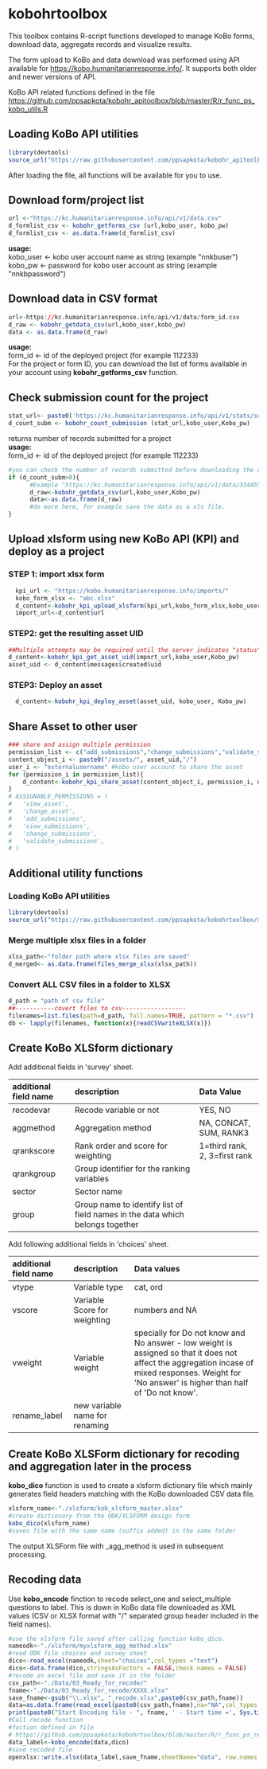 # kobohrtoolbox
This toolbox contains R-script functions developed to manage KoBo forms, download data, aggregate records and visualize results.  

The form upload to KoBo and data download was performed using API available for https://kobo.humanitarianresponse.info/. It supports both older and newer versions of API.

KoBo API related functions defined in the file  
https://github.com/ppsapkota/kobohr_apitoolbox/blob/master/R/r_func_ps_kobo_utils.R  

## Loading KoBo API utilities  
```r
library(devtools)
source_url("https://raw.githubusercontent.com/ppsapkota/kobohr_apitoolbox/master/R/r_func_ps_kobo_utils.R")
```  
After loading the file, all functions will be available for you to use.  

## Download form/project list  
```r
url <-"https://kc.humanitarianresponse.info/api/v1/data.csv"
d_formlist_csv <- kobohr_getforms_csv (url,kobo_user, kobo_pw)
d_formlist_csv <- as.data.frame(d_formlist_csv)
```

**usage:**  
kobo_user <- kobo user account name as string (example "nnkbuser")  
kobo_pw <- password for kobo user account as string (example "nnkbpassword")  

## Download data in CSV format  
```r
url<-https://kc.humanitarianresponse.info/api/v1/data/form_id.csv
d_raw <- kobohr_getdata_csv(url,kobo_user,kobo_pw)  
data <- as.data.frame(d_raw)
```
**usage:**  
form_id <- id of the deployed project (for example 112233)  
For the project or form ID, you can download the list of forms available in your account using __kobohr_getforms_csv__ function.  

## Check submission count for the project  
```r
stat_url<- paste0('https://kc.humanitarianresponse.info/api/v1/stats/submissions/',form_id,'?group=a')    
d_count_subm <- kobohr_count_submission (stat_url,kobo_user,Kobo_pw)  
``` 
returns number of records submitted for a project  
**usage:**  
form_id <- id of the deployed project (for example 112233)   
```r
#you can check the number of records submitted before downloading the data
if (d_count_subm>0){
      #Example "https://kc.humanitarianresponse.info/api/v1/data/334455.csv"
      d_raw<-kobohr_getdata_csv(url,kobo_user,Kobo_pw)
      data<-as.data.frame(d_raw)
      #do more here, for example save the data as a xls file.
}
```
## Upload xlsform using new KoBo API (KPI) and deploy as a project  
### STEP 1: import xlsx form  
```r
  kpi_url <- "https://kobo.humanitarianresponse.info/imports/"
  kobo_form_xlsx <- "abc.xlsx"
  d_content<-kobohr_kpi_upload_xlsform(kpi_url,kobo_form_xlsx,kobo_user,Kobo_pw)
  import_url<-d_content$url
```
### STEP2: get the resulting asset UID  
```r
##Multiple attempts may be required until the server indicates "status": "complete" in the response.
d_content<-kobohr_kpi_get_asset_uid(import_url,kobo_user,Kobo_pw)
asset_uid <- d_content$messages$created$uid
```
### STEP3: Deploy an asset  
```r
  d_content<-kobohr_kpi_deploy_asset(asset_uid, kobo_user, Kobo_pw)
```

## Share Asset to other user  
```r
### share and assign multiple permission
permission_list <- c("add_submissions","change_submissions","validate_submissions")
content_object_i <- paste0("/assets/", asset_uid,"/")
user_i <- "externalusername" #kobo user account to share the asset         
for (permission_i in permission_list){
    d_content<-kobohr_kpi_share_asset(content_object_i, permission_i, user_i, kobo_user, Kobo_pw)
}
# ASSIGNABLE_PERMISSIONS = (
#   'view_asset',
#   'change_asset',
#   'add_submissions',
#   'view_submissions',
#   'change_submissions',
#   'validate_submissions',
# )
```

## Additional utility functions
### Loading KoBo API utilities  
```r
library(devtools)
source_url("https://raw.githubusercontent.com/ppsapkota/kobohrtoolbox/master/R/r_func_ps_utils.R")
```  

### Merge multiple xlsx files in a folder
```r
xlsx_path<-"folder path where xlsx files are saved"
d_merged<- as.data.frame(files_merge_xlsx(xlsx_path))
```
### Convert ALL CSV files in a folder to XLSX
```r
d_path = "path of csv file"
##-----------covert files to csv------------------
filenames=list.files(path=d_path, full.names=TRUE, pattern = "*.csv")
db <- lapply(filenames, function(x){readCSVwriteXLSX(x)})
```

## Create KoBo XLSform dictionary  
Add additional fields in 'survey' sheet.  

| additional field name | description                                                                   | Data Value                    |
|:----------------------|:------------------------------------------------------------------------------|:------------------------------|
| recodevar             | Recode variable or not                                                        | YES, NO                       |
| aggmethod             | Aggregation method                                                            | NA, CONCAT, SUM, RANK3        |
| qrankscore            | Rank order and score for weighting                                            | 1=third rank, 2, 3=first rank |
| qrankgroup            | Group identifier for the ranking variables                                    |                               |
| sector                | Sector name                                                                   |                               |
| group                 | Group name to identify list of field names in the data which belongs together |                               |


Add following additional fields in 'choices' sheet.  

| additional field name | description                    | Data values                                                                                                                                                                                         |
|:----------------------|:-------------------------------|:----------------------------------------------------------------------------------------------------------------------------------------------------------------------------------------------------|
| vtype                 | Variable type                  | cat, ord                                                                                                                                                                                            |
| vscore                | Variable Score for weighting   | numbers and NA                                                                                                                                                                                      |
| vweight               | Variable weight                | specially for Do not know and No answer - low weight is assigned so that it does not affect the aggregation incase of mixed responses. Weight for 'No answer' is higher than half of 'Do not know'. |
| rename_label          | new variable name for renaming |                                                                                                                                                                                                     |

## Create KoBo XLSForm dictionary for recoding and aggregation later in the process
__kobo_dico__ function is used to create a xlsform dictionary file which mainly generates field headers matching with the KoBo downloaded CSV data file.  

```r
xlsform_name<-"./xlsform/kob_xlsform_master.xlsx"
#create dictionary from the ODK/XLSFORM design form
kobo_dico(xlsform_name)
#saves file with the same name (suffix added) in the same folder
```
The output XLSForm file with _agg_method is used in subsequent processing.  
## Recoding data  
Use __kobo_encode__ finction to recode select_one and select_multiple questions to label. This is down in KoBo data file downloaded as XML values (CSV or XLSX format with "/" separated group header included in the field names).  

```r
#use the xlsform file saved after calling function kobo_dico.
nameodk<-"./xlsform/myxlsform_agg_method.xlsx"
#read ODK file choices and survey sheet
dico<-read_excel(nameodk,sheet="choices",col_types ="text")
dico<-data.frame(dico,stringsAsFactors = FALSE,check.names = FALSE)
#recode an excel file and save it in the folder
csv_path<-"./Data/03_Ready_for_recode/"
fname<-"./Data/03_Ready_for_recode/XXXX.xlsx"
save_fname<-gsub("\\.xlsx", "_recode.xlsx",paste0(csv_path,fname))
data=as.data.frame(read_excel(paste0(csv_path,fname),na="NA",col_types ="text"))
print(paste0("Start Encoding file - ", fname, ' - Start time =', Sys.time()))
#Call recode function
#fuction defined in file
# https://github.com/ppsapkota/kobohrtoolbox/blob/master/R/r_func_ps_recode_from_odk.R
data_label<-kobo_encode(data,dico)
#save recoded file
openxlsx::write.xlsx(data_label,save_fname,sheetName="data", row.names = FALSE)
```
